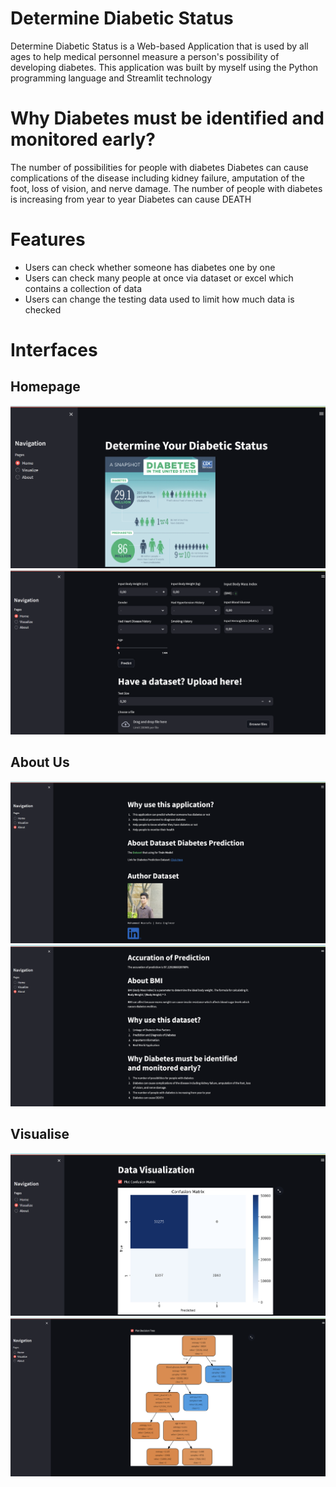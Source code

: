 # Determine Diabetic Status

Determine Diabetic Status is a Web-based Application that is used by all ages to help medical personnel measure a person's possibility of developing diabetes. This application was built by myself using the Python programming language and Streamlit technology

# Why Diabetes must be identified and monitored early?
The number of possibilities for people with diabetes
Diabetes can cause complications of the disease including kidney failure, amputation of the foot, loss of vision, and nerve damage.
The number of people with diabetes is increasing from year to year
Diabetes can cause DEATH

# Features
- Users can check whether someone has diabetes one by one
- Users can check many people at once via dataset or excel which contains a collection of data
- Users can change the testing data used to limit how much data is checked


# Interfaces
## Homepage
![alt text](https://github.com/Newbornprograming/Determine_Diabetic_Status-Streamlite/blob/main/interface/home1.png?raw=true) 
![alt text](https://github.com/Newbornprograming/Determine_Diabetic_Status-Streamlite/blob/main/interface/home2.png?raw=true) 
## About Us
![alt text](https://github.com/Newbornprograming/Determine_Diabetic_Status-Streamlite/blob/main/interface/about1.png?raw=true) 
![alt text](https://github.com/Newbornprograming/Determine_Diabetic_Status-Streamlite/blob/main/interface/about2.png?raw=true) 
## Visualise
![alt text](https://github.com/Newbornprograming/Determine_Diabetic_Status-Streamlite/blob/main/interface/visual1.png?raw=true) 
![alt text](https://github.com/Newbornprograming/Determine_Diabetic_Status-Streamlite/blob/main/interface/visual2.png?raw=true) 



